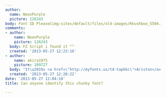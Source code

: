 ```yaml
---
author:
  name: NeonPurple
  picture: 126243
body: Font ID Please[img:sites/default/files/old-images/Khushboo_5504.jpg]
comments:
- author:
    name: NeonPurple
    picture: 126243
  body: FZ Script i found it ^^
  created: '2013-05-27 12:23:16'
- author:
    name: akira1975
    picture: 109727
  body: "It\u2019s <a href=\"http://myfonts.us/td-tapbkc\">Ariston</a>."
  created: '2013-05-27 12:28:22'
date: '2013-05-27 12:04:10'
title: Can anyone identify this chunky font?

---
```

